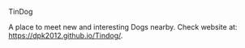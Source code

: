 TinDog

A place to meet new and interesting Dogs nearby.
Check website at: https://dpk2012.github.io/Tindog/.
